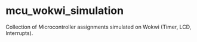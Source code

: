 # mcu_wokwi_simulation
Collection of Microcontroller assignments simulated on Wokwi (Timer, LCD, Interrupts).
